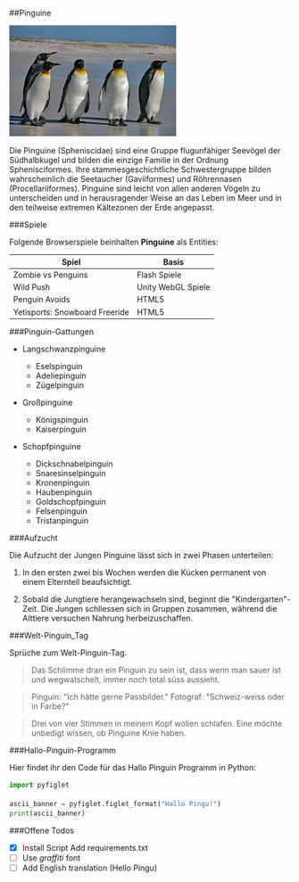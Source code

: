 ##Pinguine

![alt text](Pinguine.jfif)

Die Pinguine (Spheniscidae) sind eine Gruppe flugunfähiger Seevögel der Südhalbkugel und bilden die einzige Familie in der Ordnung Sphenisciformes. Ihre stammesgeschichtliche Schwestergruppe bilden wahrscheinlich die Seetaucher (Gaviiformes) und Röhrennasen (Procellariiformes). Pinguine sind leicht von allen anderen Vögeln zu unterscheiden und in herausragender Weise an das Leben im Meer und in den teilweise extremen Kältezonen der Erde angepasst.



###Spiele

Folgende Browserspiele beinhalten **Pinguine** als Entities:

| Spiel | Basis |
| ----------- | ----------- |
| Zombie vs Penguins | Flash Spiele |
| Wild Push | Unity WebGL Spiele |
| Penguin Avoids | 	HTML5 |
| Yetisports: Snowboard Freeride | 	HTML5 |



###Pinguin-Gattungen

- Langschwanzpinguine
    - Eselspinguin
    - Adeliepinguin
    - Zügelpinguin

- Großpinguine
    - Königspinguin
    - Kaiserpinguin

- Schopfpinguine
    - Dickschnabelpinguin
    - Snaresinselpinguin
    - Kronenpinguin
    - Haubenpinguin
    - Goldschopfpinguin
    - Felsenpinguin
    - Tristanpinguin



###Aufzucht

Die Aufzucht der Jungen Pinguine lässt sich in zwei Phasen unterteilen:

1. In den ersten zwei bis Wochen werden die Kücken permanent von einem Elternteil beaufsichtigt.

2. Sobald die Jungtiere herangewachseln sind, beginnt die "Kindergarten"-Zeit. Die Jungen schliessen sich in Gruppen zusammen, während die Alttiere versuchen Nahrung herbeizuschaffen.



###Welt-Pinguin_Tag

Sprüche zum Welt-Pinguin-Tag.

>Das Schlimme dran ein Pinguin zu sein ist, dass wenn man sauer ist und wegwatschelt, immer noch total süss aussieht.

>Pinguin: "Ich hätte gerne Passbilder." Fotograf: "Schweiz-weiss oder in Farbe?"

>Drei von vier Stimmen in meinem Kopf wollen schlafen. Eine möchte unbedigt wissen, ob Pinguine Knie haben.

###Hallo-Pinguin-Programm

Hier findet ihr den Code für das Hallo Pinguin Programm in Python:

```python
import pyfiglet

ascii_banner = pyfiglet.figlet_format("Hallo Pingu!")
print(ascii_banner)
```

###Offene Todos

- [x] Install Script Add requirements.txt
- [ ] Use *graffiti* font
- [ ] Add English translation (Hello Pingu)